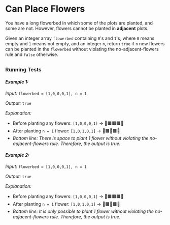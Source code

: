
# Can Place Flowers

You have a long flowerbed in which some of the plots are planted, and some are not. However, flowers cannot be planted in **adjacent** plots.


Given an integer array `flowerbed` containing `0`'s and `1`'s, where `0` means empty and `1` means not empty, and an integer `n`, return `true` if `n` new flowers can be planted in the `flowerbed` without violating the no-adjacent-flowers rule and `false` otherwise.
##
### Running Tests

#### ***Example 1:***

*Input:* `flowerbed = [1,0,0,0,1], n = 1`

*Output:* `true`

*Explanation:*
- Before planting any flowers: `[1,0,0,0,1]` → 🌻🟫🟫🟫🌻
- After planting `n = 1` flower: `[1,0,1,0,1]` → 🌻🟫🌻🟫🌻
- *Bottom line: There is space to plant 1 flower without violating the no-adjacent-flowers rule. Therefore, the output is true.*

#### ***Example 2:***

*Input:* `flowerbed = [1,0,0,0,1], n = 1`

*Output:* `true`

*Explanation:*
- Before planting any flowers: `[1,0,0,0,1]` → 🌻🟫🟫🟫🌻
- After planting `n = 1` flower: `[1,0,1,0,1]` → 🌻🟫🌻🟫🌻
- *Bottom line: It is only possible to plant 1 flower without violating the no-adjacent-flowers rule. Therefore, the output is true.*

